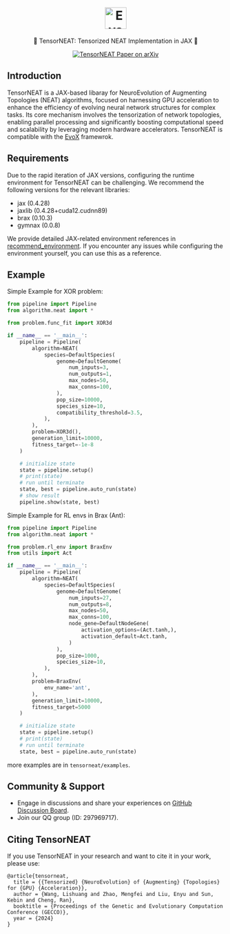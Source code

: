 <h1 align="center">
  <picture>
    <source media="(prefers-color-scheme: dark)" srcset="./imgs/evox_logo_dark.png">
    <source media="(prefers-color-scheme: light)" srcset="./imgs/evox_logo_light.png">
    <a href="https://github.com/EMI-Group/evox">
      <img alt="EvoX Logo" height="50" src="./imgs/evox_logo_light.png">
    </a>
  </picture>
  <br>
</h1>

<p align="center">
🌟 TensorNEAT: Tensorized NEAT Implementation in JAX 🌟
</p>

<p align="center">
  <a href="https://arxiv.org/abs/2404.01817">
    <img src="https://img.shields.io/badge/paper-arxiv-red?style=for-the-badge" alt="TensorNEAT Paper on arXiv">
  </a>
</p>

## Introduction
TensorNEAT is a JAX-based libaray for NeuroEvolution of Augmenting Topologies (NEAT) algorithms, focused on harnessing GPU acceleration to enhance the efficiency of evolving neural network structures for complex tasks. Its core mechanism involves the tensorization of network topologies, enabling parallel processing and significantly boosting computational speed and scalability by leveraging modern hardware accelerators. TensorNEAT is compatible with the [EvoX](https://github.com/EMI-Group/evox/) framewrok.

## Requirements
Due to the rapid iteration of JAX versions, configuring the runtime environment for TensorNEAT can be challenging. We recommend the following versions for the relevant libraries:

- jax (0.4.28)
- jaxlib (0.4.28+cuda12.cudnn89)
- brax (0.10.3)
- gymnax (0.0.8)
  
We provide detailed JAX-related environment references in [recommend_environment](recommend_environment.txt). If you encounter any issues while configuring the environment yourself, you can use this as a reference.

## Example
Simple Example for XOR problem:
```python
from pipeline import Pipeline
from algorithm.neat import *

from problem.func_fit import XOR3d

if __name__ == '__main__':
    pipeline = Pipeline(
        algorithm=NEAT(
            species=DefaultSpecies(
                genome=DefaultGenome(
                    num_inputs=3,
                    num_outputs=1,
                    max_nodes=50,
                    max_conns=100,
                ),
                pop_size=10000,
                species_size=10,
                compatibility_threshold=3.5,
            ),
        ),
        problem=XOR3d(),
        generation_limit=10000,
        fitness_target=-1e-8
    )

    # initialize state
    state = pipeline.setup()
    # print(state)
    # run until terminate
    state, best = pipeline.auto_run(state)
    # show result
    pipeline.show(state, best)
```

Simple Example for RL envs in Brax (Ant):
```python
from pipeline import Pipeline
from algorithm.neat import *

from problem.rl_env import BraxEnv
from utils import Act

if __name__ == '__main__':
    pipeline = Pipeline(
        algorithm=NEAT(
            species=DefaultSpecies(
                genome=DefaultGenome(
                    num_inputs=27,
                    num_outputs=8,
                    max_nodes=50,
                    max_conns=100,
                    node_gene=DefaultNodeGene(
                        activation_options=(Act.tanh,),
                        activation_default=Act.tanh,
                    )
                ),
                pop_size=1000,
                species_size=10,
            ),
        ),
        problem=BraxEnv(
            env_name='ant',
        ),
        generation_limit=10000,
        fitness_target=5000
    )

    # initialize state
    state = pipeline.setup()
    # print(state)
    # run until terminate
    state, best = pipeline.auto_run(state)
```

more examples are in `tensorneat/examples`.

## Community & Support

- Engage in discussions and share your experiences on [GitHub Discussion Board](https://github.com/EMI-Group/evox/discussions).
- Join our QQ group (ID: 297969717).
  
## Citing TensorNEAT

If you use TensorNEAT in your research and want to cite it in your work, please use:
```
@article{tensorneat,
  title = {{Tensorized} {NeuroEvolution} of {Augmenting} {Topologies} for {GPU} {Acceleration}},
  author = {Wang, Lishuang and Zhao, Mengfei and Liu, Enyu and Sun, Kebin and Cheng, Ran},
  booktitle = {Proceedings of the Genetic and Evolutionary Computation Conference (GECCO)},
  year = {2024}
}
